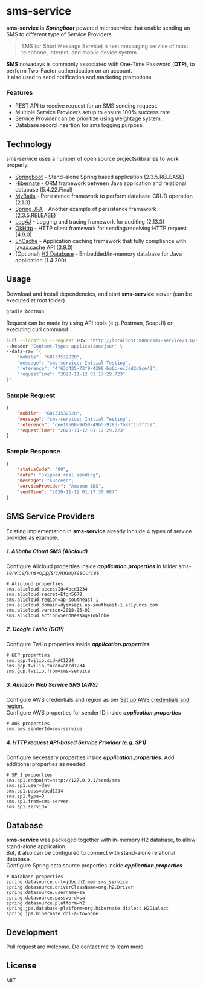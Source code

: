 # sms-service

**sms-service** is ***Springboot*** powered microservice that enable sending an SMS to different type of Service Providers.

> SMS (or Short Message Service) is text messaging service of most telephone, Internet, and mobile device system.

**SMS** nowadays is commonly associated with One-Time Password (**OTP**), to perform Two-Factor authentication on an account.    
It also used to send notification and marketing promotions.

### Features
- REST API to receive request for an SMS sending request.
- Multiple Service Providers setup to ensure 100% success rate
- Service Provider can be prioritize using weightage system.
- Database record insertion for sms logging purpose.

## Technology
sms-service uses a number of open source projects/libraries to work properly:
- [Springboot](https://spring.io/projects/spring-boot) - Stand-alone Spring based application (2.3.5.RELEASE)
- [Hibernate](https://hibernate.org/) - ORM framework between Java application and relational database (5.4.22.Final)
- [MyBatis](https://mybatis.org/mybatis-3/) - Persistence framework to perform database CRUD operation (2.1.3)
- [Spring JPA](https://spring.io/projects/spring-data-jpa) - Another example of persistence framework (2.3.5.RELEASE)
- [Log4J](https://logging.apache.org/log4j/2.x/) - Logging and tracing framework for auditing (2.13.3)
- [OkHttp](https://square.github.io/okhttp/) - HTTP client framework for sending/receiving HTTP request (4.9.0)
- [EhCache](https://www.ehcache.org/) - Application caching framework that fully compliance with javax.cache API (3.9.0)
- (Optional) [H2 Database](https://www.h2database.com/html/main.html) - Embedded/In-memory database for Java application (1.4.200)

## Usage
Download and install dependencies, and start **sms-service** server (can be executed at root folder)
```gradle
gradle bootRun
```
Request can be made by using API tools (e.g. Postman, SoapUI) or executing curl command
```sh
curl --location --request POST 'http://localhost:8080/sms-service/1.0/sms/instant' \
--header 'Content-Type: application/json' \
--data-raw '{
    "mobile": "60133532820",
    "message": "sms-service: Initial Testing",
    "reference": "4f63d435-73f9-4390-ba6c-ec3cd2d8ce42",
    "requestTime": "2020-11-12 01:17:29.723"
}'
```

### Sample Request
```json
{
    "mobile": "60133532820",
    "message": "sms-service: Initial Testing",
    "reference": "dee19508-9d50-49b5-9783-7b87f153f73a",
    "requestTime": "2020-11-12 01:17:29.723"
}
```
### Sample Response
```json
{
    "statusCode": "00",
    "data": "Skipped real sending",
    "message": "Success",
    "serviceProvider": "Amazon SNS",
    "sentTime": "2020-11-12 01:17:30.087"
}
```

## SMS Service Providers
Existing implementation in **sms-service** already include 4 types of service provider as example.

##### 1. Alibaba Cloud SMS (Alicloud)
Configure Alicloud properties inside ***application.properties*** in folder _sms-service/sms-app/src/main/resources_
```properties
# Alicloud properties
sms.alicloud.accessId=Abcd1234
sms.alicloud.secret=Efgh5678
sms.alicloud.region=ap-southeast-1
sms.alicloud.domain=dysmsapi.ap-southeast-1.aliyuncs.com
sms.alicloud.version=2018-05-01
sms.alicloud.action=SendMessageToGlobe
```

##### 2. Google Twilio (GCP)
Configure Twilio properties inside ***application.properties***
```properties
# GCP properties
sms.gcp.twilio.sid=AC1234
sms.gcp.twilio.token=abcd1234
sms.gcp.twilio.from=sms-service
```

##### 3. Amazon Web Service SNS (AWS)
Configure AWS credentials and region as per [Set up AWS credentials and region](https://docs.aws.amazon.com/sdk-for-java/v2/developer-guide/setup-credentials.html).  
Configure AWS properties for sender ID inside ***application.properties***
```properties
# AWS properties
sms.aws.senderId=sms-service
```

##### 4. HTTP request API-based Service Provider (e.g. SP1)
Configure necessary properties inside ***application.properties***. Add additional properties as needed.
```properties
# SP 1 properties
sms.sp1.endpoint=http://127.0.0.1/send/sms
sms.sp1.user=dev
sms.sp1.pass=abcd1234
sms.sp1.type=0
sms.sp1.from=sms-server
sms.sp1.servid=
```

## Database
**sms-service** was packaged together with in-memory H2 database, to allow stand-alone application.   
But, it also can be configured to connect with stand-alone relational database.  
Configure Spring data source properties inside ***application.properties***
```properties
# Database properties
spring.datasource.url=jdbc:h2:mem:sms_service
spring.datasource.driverClassName=org.h2.Driver
spring.datasource.username=sa
spring.datasource.password=sa
spring.datasource.platform=h2
spring.jpa.database-platform=org.hibernate.dialect.H2Dialect
spring.jpa.hibernate.ddl-auto=none
```

## Development
Pull request are welcome. Do contact me to learn more.

## License
MIT